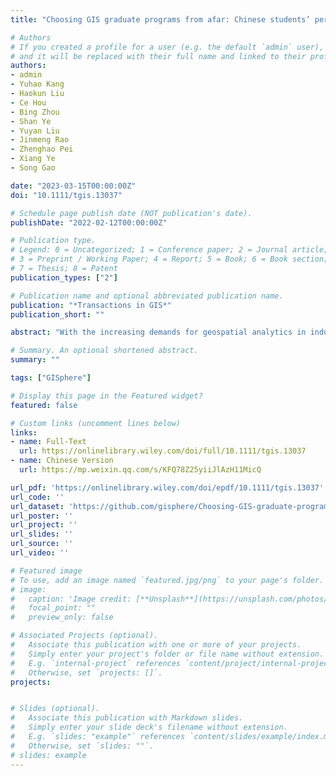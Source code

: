 ```yaml
---
title: "Choosing GIS graduate programs from afar: Chinese students’ perspectives"

# Authors
# If you created a profile for a user (e.g. the default `admin` user), write the username (folder name) here 
# and it will be replaced with their full name and linked to their profile.
authors:
- admin
- Yuhao Kang
- Haokun Liu
- Ce Hou
- Bing Zhou
- Shan Ye
- Yuyan Liu
- Jinmeng Rao
- Zhenghao Pei
- Xiang Ye
- Song Gao

date: "2023-03-15T00:00:00Z"
doi: "10.1111/tgis.13037"

# Schedule page publish date (NOT publication's date).
publishDate: "2022-02-12T00:00:00Z"

# Publication type.
# Legend: 0 = Uncategorized; 1 = Conference paper; 2 = Journal article;
# 3 = Preprint / Working Paper; 4 = Report; 5 = Book; 6 = Book section;
# 7 = Thesis; 8 = Patent
publication_types: ["2"]

# Publication name and optional abbreviated publication name.
publication: "*Transactions in GIS*"
publication_short: ""

abstract: "With the increasing demands for geospatial analytics in industry and academia, the need for Geographic Information Systems/Science (GIS) education is on the rise. A growing number of departments in geography have launched or expanded their GIS graduate programs. However, the factors influencing students choosing GIS programs have not been examined yet. In this study, we looked at Chinese students applying for overseas GIS programs and examined factors influencing their decision-making. We distributed the survey in GISphere, one of the largest GIS international student communities, and 84 valid questionnaires were returned. We analyzed the spatial and demographic patterns of Chinese students applying for overseas GIS programs. We identify five main factors that affect their choices of GIS programs: (1) education quality and awareness, (2) physical, social, and political environments, (3) improved employment prospects, (4) personal recommendations, and (5) application process. Our study offers implications for the development of GIS graduate programs. We anticipate that the conclusions drawn from this research will benefit and advance geography and GIS education globally."

# Summary. An optional shortened abstract.
summary: ""

tags: ["GISphere"]

# Display this page in the Featured widget?
featured: false

# Custom links (uncomment lines below)
links:
- name: Full-Text
  url: https://onlinelibrary.wiley.com/doi/full/10.1111/tgis.13037
- name: Chinese Version
  url: https://mp.weixin.qq.com/s/KFQ78Z25yiiJlAzH11MicQ

url_pdf: 'https://onlinelibrary.wiley.com/doi/epdf/10.1111/tgis.13037'
url_code: ''
url_dataset: 'https://github.com/gisphere/Choosing-GIS-graduate-programs'
url_poster: ''
url_project: ''
url_slides: ''
url_source: ''
url_video: ''

# Featured image
# To use, add an image named `featured.jpg/png` to your page's folder. 
# image:
#   caption: 'Image credit: [**Unsplash**](https://unsplash.com/photos/pLCdAaMFLTE)'
#   focal_point: ""
#   preview_only: false

# Associated Projects (optional).
#   Associate this publication with one or more of your projects.
#   Simply enter your project's folder or file name without extension.
#   E.g. `internal-project` references `content/project/internal-project/index.md`.
#   Otherwise, set `projects: []`.
projects:


# Slides (optional).
#   Associate this publication with Markdown slides.
#   Simply enter your slide deck's filename without extension.
#   E.g. `slides: "example"` references `content/slides/example/index.md`.
#   Otherwise, set `slides: ""`.
# slides: example
---
```


<!-- {{% callout note %}}
Click the *Cite* button above to demo the feature to enable visitors to import publication metadata into their reference management software.
{{% /callout %}}

{{% callout note %}}
Create your slides in Markdown - click the *Slides* button to check out the example.
{{% /callout %}}

Supplementary notes can be added here, including [code, math, and images](https://wowchemy.com/docs/writing-markdown-latex/). -->
